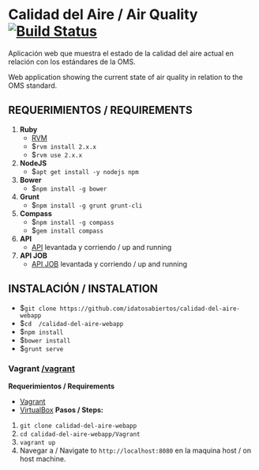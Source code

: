# Calidad del Aire / Air Quality [![Build Status](https://travis-ci.org/idatosabiertos/calidad-del-aire-webapp.svg?branch=master)](https://travis-ci.org/idatosabiertos/calidad-del-aire-webapp)

Aplicación web que muestra el estado de la calidad del aire actual en relación con los estándares de la OMS.  

Web application showing the current state of air quality in relation to the OMS standard.


## REQUERIMIENTOS / REQUIREMENTS
1. **Ruby**	 
	 -  [RVM](https://rvm.io/rvm/install) 
	 - $`rvm install 2.x.x`
	 - $`rvm use 2.x.x`
2. **NodeJS**
	 - $`apt get install -y nodejs npm`
3. **Bower**
	 - $`npm install -g bower`
4. **Grunt**
	 - $`npm install -g grunt grunt-cli`
5. **Compass**
	 - $`npm install -g compass`
	 - $`gem install compass`
6. **API**
	- [API](https://github.com/idatosabiertos/api-calidad-aire) levantada y corriendo / up and running
7. **API JOB**
	- [API JOB](https://github.com/idatosabiertos/calidad-aire-cdmx-latam) levantada y corriendo / up and running

## INSTALACIÓN / INSTALATION
- $`git clone https://github.com/idatosabiertos/calidad-del-aire-webapp`
- $`cd  /calidad-del-aire-webapp`
- $`npm install`
- $`bower install`
- $`grunt serve`

### Vagrant  [/vagrant](https://github.com/idatosabiertos/calidad-del-aire-webapp/tree/master/Vagrant)
**Requerimientos / Requirements**
 - [Vagrant](https://www.vagrantup.com/downloads.html)
 - [VirtualBox](https://www.virtualbox.org/wiki/Downloads)
**Pasos / Steps:**
1. `git clone calidad-del-aire-webapp`
2. `cd calidad-del-aire-webapp/Vagrant`
3. `vagrant up` 
4. Navegar a / Navigate to `http://localhost:8080` en la maquina host / on host machine.